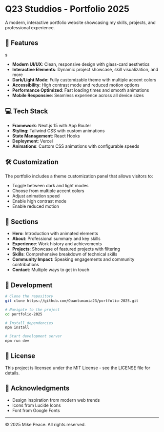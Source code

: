 # Q23 Studdios - Portfolio 2025

A modern, interactive portfolio website showcasing my skills, projects, and professional experience.


## 🚀 Features
s
- **Modern UI/UX**: Clean, responsive design with glass-card aesthetics
- **Interactive Elements**: Dynamic project showcase, skill visualization, and more
- **Dark/Light Mode**: Fully customizable theme with multiple accent colors
- **Accessibility**: High contrast mode and reduced motion options
- **Performance Optimized**: Fast loading times and smooth animations
- **Mobile Responsive**: Seamless experience across all device sizes

## 💻 Tech Stack

- **Framework**: Next.js 15 with App Router
- **Styling**: Tailwind CSS with custom animations
- **State Management**: React Hooks
- **Deployment**: Vercel
- **Animations**: Custom CSS animations with configurable speeds

## 🛠️ Customization

The portfolio includes a theme customization panel that allows visitors to:

- Toggle between dark and light modes
- Choose from multiple accent colors
- Adjust animation speed
- Enable high contrast mode
- Enable reduced motion

## 📱 Sections

- **Hero**: Introduction with animated elements
- **About**: Professional summary and key skills
- **Experience**: Work history and achievements
- **Projects**: Showcase of featured projects with filtering
- **Skills**: Comprehensive breakdown of technical skills
- **Community Impact**: Speaking engagements and community contributions
- **Contact**: Multiple ways to get in touch

## 🔧 Development

```bash
# Clone the repository
git clone https://github.com/Quantumania23/portfolio-2025.git

# Navigate to the project
cd portfolio-2025

# Install dependencies
npm install

# Start development server
npm run dev
```

## 📄 License

This project is licensed under the MIT License - see the LICENSE file for details.

## 🙏 Acknowledgments

- Design inspiration from modern web trends
- Icons from Lucide Icons
- Font from Google Fonts

---

© 2025 Mike Peace. All rights reserved.

